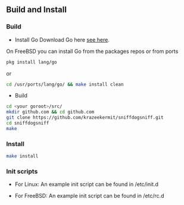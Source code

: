 ## Build and Install
### Build

* Install Go
Download Go here [see here](https://go.dev/doc/install).

On FreeBSD you can install Go from the packages repos or from ports
```bash
pkg install lang/go
```
or
```bash
cd /usr/ports/lang/go/ && make install clean
```

* Build
```bash
cd <your goroot>/src/
mkdir github.com && cd github.com
git clone https://github.com/krazeekermit/sniffdogsniff.git
cd sniffdogsniff
make
```

### Install
```bash
make install
```

### Init scripts
* For Linux:
An example init script can be found in /etc/init.d

* For FreeBSD:
An example init script can be found in /etc/rc.d
